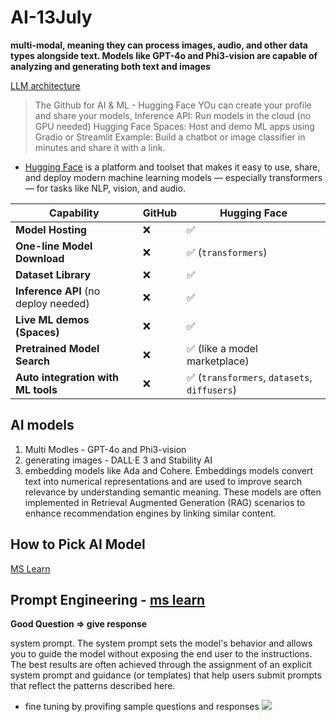 # AI-13July

**multi-modal, meaning they can process images, audio, and other data types alongside text. Models like GPT-4o and Phi3-vision are capable of analyzing and generating both text and images**

[LLM architecture](https://github.blog/ai-and-ml/llms/the-architecture-of-todays-llm-applications/)

> The Github for AI & ML - Hugging Face
> YOu can create your profile and share your models,
> Inference API: Run models in the cloud (no GPU needed)
> Hugging Face Spaces: Host and demo ML apps using Gradio or Streamlit
Example: Build a chatbot or image classifier in minutes and share it with a link.

- [Hugging Face](https://huggingface.co/) is a platform and toolset that makes it easy to use, share, and deploy modern machine learning models — especially transformers — for tasks like NLP, vision, and audio.

| Capability                           | GitHub | Hugging Face                                |
| ------------------------------------ | ------ | ------------------------------------------- |
| **Model Hosting**                    | ❌      | ✅                                           |
| **One-line Model Download**          | ❌      | ✅ (`transformers`)                          |
| **Dataset Library**                  | ❌      | ✅                                           |
| **Inference API** (no deploy needed) | ❌      | ✅                                           |
| **Live ML demos (Spaces)**           | ❌      | ✅                                           |
| **Pretrained Model Search**          | ❌      | ✅ (like a model marketplace)                |
| **Auto integration with ML tools**   | ❌      | ✅ (`transformers`, `datasets`, `diffusers`) |

## AI models
1. Multi Modles - GPT-4o and Phi3-vision
2. generating images -  DALL·E 3 and Stability AI
3. embedding models like Ada and Cohere. Embeddings models convert text into numerical representations and are used to improve search relevance by understanding semantic meaning. These models are often implemented in Retrieval Augmented Generation (RAG) scenarios to enhance recommendation engines by linking similar content.

## How to Pick AI Model 
[MS Learn](https://learn.microsoft.com/en-us/training/modules/explore-models-azure-ai-studio/2-select-model?ns-enrollment-type=learningpath&ns-enrollment-id=learn.wwl.create-custom-copilots-ai-studio)

## Prompt Engineering - [ms learn](https://learn.microsoft.com/en-us/training/modules/explore-models-azure-ai-studio/4-improve-model)
**Good Question => give response**

system prompt. The system prompt sets the model's behavior and allows you to guide the model without exposing the end user to the instructions. The best results are often achieved through the assignment of an explicit system prompt and guidance (or templates) that help users submit prompts that reflect the patterns described here.

- fine tuning by provifing sample questions and responses
![](https://learn.microsoft.com/en-us/training/wwl-data-ai/explore-models-azure-ai-studio/media/model-optimization.png)

